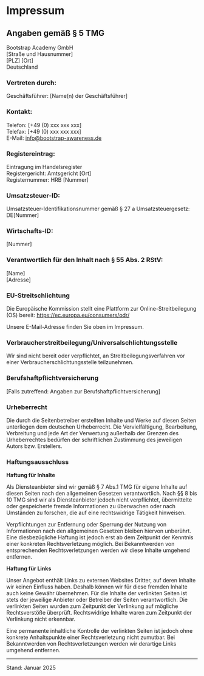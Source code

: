 # Impressum

## Angaben gemäß § 5 TMG

Bootstrap Academy GmbH  
[Straße und Hausnummer]  
[PLZ] [Ort]  
Deutschland

### Vertreten durch:
Geschäftsführer: [Name(n) der Geschäftsführer]

### Kontakt:
Telefon: [+49 (0) xxx xxx xxx]  
Telefax: [+49 (0) xxx xxx xxx]  
E-Mail: info@bootstrap-awareness.de

### Registereintrag:
Eintragung im Handelsregister  
Registergericht: Amtsgericht [Ort]  
Registernummer: HRB [Nummer]

### Umsatzsteuer-ID:
Umsatzsteuer-Identifikationsnummer gemäß § 27 a Umsatzsteuergesetz:  
DE[Nummer]

### Wirtschafts-ID:
[Nummer]

### Verantwortlich für den Inhalt nach § 55 Abs. 2 RStV:
[Name]  
[Adresse]

### EU-Streitschlichtung

Die Europäische Kommission stellt eine Plattform zur Online-Streitbeilegung (OS) bereit: https://ec.europa.eu/consumers/odr/

Unsere E-Mail-Adresse finden Sie oben im Impressum.

### Verbraucherstreitbeilegung/Universalschlichtungsstelle

Wir sind nicht bereit oder verpflichtet, an Streitbeilegungsverfahren vor einer Verbraucherschlichtungsstelle teilzunehmen.

### Berufshaftpflichtversicherung

[Falls zutreffend: Angaben zur Berufshaftpflichtversicherung]

### Urheberrecht

Die durch die Seitenbetreiber erstellten Inhalte und Werke auf diesen Seiten unterliegen dem deutschen Urheberrecht. Die Vervielfältigung, Bearbeitung, Verbreitung und jede Art der Verwertung außerhalb der Grenzen des Urheberrechtes bedürfen der schriftlichen Zustimmung des jeweiligen Autors bzw. Erstellers.

### Haftungsausschluss

**Haftung für Inhalte**

Als Diensteanbieter sind wir gemäß § 7 Abs.1 TMG für eigene Inhalte auf diesen Seiten nach den allgemeinen Gesetzen verantwortlich. Nach §§ 8 bis 10 TMG sind wir als Diensteanbieter jedoch nicht verpflichtet, übermittelte oder gespeicherte fremde Informationen zu überwachen oder nach Umständen zu forschen, die auf eine rechtswidrige Tätigkeit hinweisen.

Verpflichtungen zur Entfernung oder Sperrung der Nutzung von Informationen nach den allgemeinen Gesetzen bleiben hiervon unberührt. Eine diesbezügliche Haftung ist jedoch erst ab dem Zeitpunkt der Kenntnis einer konkreten Rechtsverletzung möglich. Bei Bekanntwerden von entsprechenden Rechtsverletzungen werden wir diese Inhalte umgehend entfernen.

**Haftung für Links**

Unser Angebot enthält Links zu externen Websites Dritter, auf deren Inhalte wir keinen Einfluss haben. Deshalb können wir für diese fremden Inhalte auch keine Gewähr übernehmen. Für die Inhalte der verlinkten Seiten ist stets der jeweilige Anbieter oder Betreiber der Seiten verantwortlich. Die verlinkten Seiten wurden zum Zeitpunkt der Verlinkung auf mögliche Rechtsverstöße überprüft. Rechtswidrige Inhalte waren zum Zeitpunkt der Verlinkung nicht erkennbar.

Eine permanente inhaltliche Kontrolle der verlinkten Seiten ist jedoch ohne konkrete Anhaltspunkte einer Rechtsverletzung nicht zumutbar. Bei Bekanntwerden von Rechtsverletzungen werden wir derartige Links umgehend entfernen.

---
Stand: Januar 2025